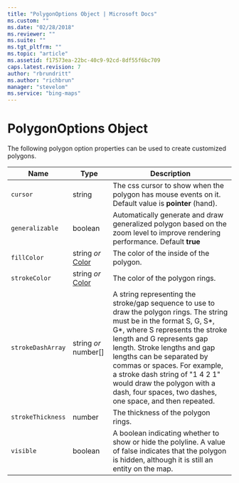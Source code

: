 ```yaml
---
title: "PolygonOptions Object | Microsoft Docs"
ms.custom: ""
ms.date: "02/28/2018"
ms.reviewer: ""
ms.suite: ""
ms.tgt_pltfrm: ""
ms.topic: "article"
ms.assetid: f17573ea-22bc-40c9-92cd-8df55f6bc709
caps.latest.revision: 7
author: "rbrundritt"
ms.author: "richbrun"
manager: "stevelom"
ms.service: "bing-maps"
---
```

# PolygonOptions Object

The following polygon option properties can be used to create customized polygons. 

Name               | Type                        | Description
------------------ | --------------------------- | ----------------------------------------------
`cursor` | string | The css cursor to show when the polygon has mouse events on it. Default value is **pointer** (hand).
`generalizable` | boolean | Automatically generate and draw generalized polygon based on the zoom level to improve rendering performance. Default **true**
`fillColor`          | string _or_ [Color](color-class.md)  | The color of the inside of the polygon.
`strokeColor`       | string _or_ [Color](color-class.md) | The color of the polygon rings.
`strokeDashArray`    | string _or_ number[]        | A string representing the stroke/gap sequence to use to draw the polygon rings. The string must be in the format S, G, S*, G*, where S represents the stroke length and G represents gap length. Stroke lengths and gap lengths can be separated by commas or spaces. For example, a stroke dash string of "1 4 2 1" would draw the polygon with a dash, four spaces, two dashes, one space, and then repeated.
`strokeThickness`    | number                 | The thickness of the polygon rings.
`visible`            | boolean                | A boolean indicating whether to show or hide the polyline. A value of false indicates that the polygon is hidden, although it is still an entity on the map.
